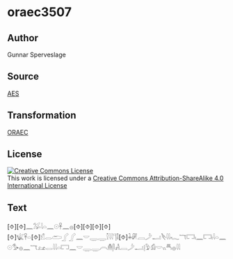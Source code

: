 # oraec3507

## Author

Gunnar Sperveslage

## Source

[AES](https://github.com/simondschweitzer/aes)

## Transformation

[ORAEC](https://oraec.github.io/)

## License

<a rel="license" href="http://creativecommons.org/licenses/by-sa/4.0/"><img alt="Creative Commons License" style="border-width:0" src="https://i.creativecommons.org/l/by-sa/4.0/88x31.png" /></a><br />This work is licensed under a <a rel="license" href="http://creativecommons.org/licenses/by-sa/4.0/">Creative Commons Attribution-ShareAlike 4.0 International License</a>

## Text

[⯑][⯑]𓈖𓅮𓇋𓏏𓈖𓇳𓋹𓈖𓐍[⯑][⯑][⯑][⯑][⯑]𓆤𓋹𓏏[⯑]𓀹𓂋𓂧𓂾𓂾𓈖𓎟𓇾𓇾𓎿𓇋𓇋𓊹𓄤[⯑]𓇓𓏞𓐙𓌳𓂝𓌸𓇋𓇋𓆑𓄓𓉐𓏤𓈖𓉐𓏤𓇋𓏏𓈖𓇳𓅜𓐍𓈖𓄓𓃭𓂋𓇋𓇋𓏏𓉐𓈖𓎟𓇾𓇾𓇹𓄟𓋴𓀻𓐙𓌳𓂝𓊤𓅱𓀁𓎟𓏭𓄪𓐍𓇋𓇋<br>
